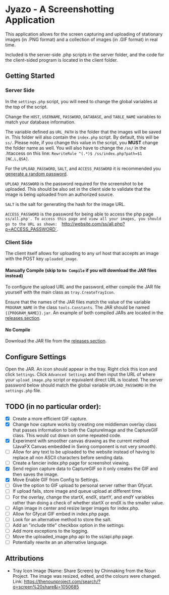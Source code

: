 # Jyazo - A Screenshotting Application
This application allows for the screen capturing and uploading of 
stationary images (in .PNG format) and a collection of images (in .GIF 
format) in real time.

Included is the server-side .php scripts in the server folder, and the
code for the client-sided program is located in the client folder.

## Getting Started
### Server Side
In the `settings.php` script, you will need to change the global
variables at the top of the script.

Change the `HOST`, `USERNAME`, `PASSWORD`, `DATABASE`, and `TABLE_NAME`
variables to match your database information.

The variable defined as `URL_PATH` is the folder that the images will
be saved in. This folder will also contain the `index.php` script. By
default, this will be `ss/`. Please note, if you change this value in
the script, you **MUST** change the folder name as well. You will also
have to change the `/ss/` in the .htaccess on this line:
`RewriteRule ^(.*)$ /ss/index.php?path=$1 [NC,L,QSA]`.

For the `UPLOAD_PASSWORD`, `SALT`, and `ACCESS_PASSWORD` it is 
recommended you [generate a random password](https://passwordsgenerator.net/).

`UPLOAD_PASSWORD` is the password required for the screenshot to be uploaded.
This should be also set in the client side to validate that the image is being
uploaded from an authorized source.

`SALT` is the salt for generating the hash for the image URL.

`ACCESS_PASSWORD` is the password for being able to access the php page `ss/all.php'.
To access this page and view all your images, you should go to the URL as shown: 
`http://website.com/ss/all.php?p=ACCESS_PASSWORD`.

### Client Side
The client itself allows for uploading to any url host that accepts an
image with the POST key `uploaded_image`.

#### Manually Compile (skip to `No Compile` if you will download the JAR files instead)

To configure the upload URL and the password, either compile the JAR
file yourself with the main class as `tray.CreateTrayIcon`.

Ensure that the names of the JAR files match the value of the variable
`PROGRAM_NAME` in the class `tools.Constants`. The JAR should be named
``{{PROGRAM_NAME}}.jar``. An example of both compiled JARs are located 
in the
[releases section](https://github.com/sabihismail/Jyazo-Screenshot/releases/latest).

#### No Compile

Download the JAR file from the 
[releases section](https://github.com/sabihismail/Jyazo-Screenshot/releases/latest).

## Configure Settings
Open the JAR. An icon should appear in the tray. Right click this 
icon and click `Settings`. Click `Advanced Settings` and then input
the URL of where your `upload_image.php` script or equivalent direct 
URL is located. The server password below should match the global 
variable `UPLOAD_PASSWORD` in the `settings.php` file.

## TODO (in no particular order):
- [x] Create a more efficient GIF capture.
- [x] Change how capture works by creating one middleman overlay class
that passes information to both the CaptureImage and the CaptureGIF
class. This would cut down on some repeated code.
- [x] Experiment with smoother canvas drawing as the current method
(JavaFX Canvas embedded in Swing component is not very smooth).
- [ ] Allow for any text to be uploaded to the website instead of having 
to replace all non ASCII characters before sending data.
- [ ] Create a fancier index.php page for screenshot viewing.
- [x] Send region capture data to CaptureGIF so it only creates the GIF and
then saves the image.
- [x] Move Enable GIF from Config to Settings.
- [ ] Give the option to GIF upload to personal server rather than Gfycat.
- [ ] If upload fails, store image and queue upload at different time.
- [ ] For the overlay, change the startX, endX, startY, and endY variables
rather than doing a check of whether startX or endX is the smaller
value.
- [ ] Align image in center and resize larger images for index.php.
- [ ] Allow for Gfycat GIF embed in index.php page.
- [ ] Look for an alternative method to store the salt.
- [ ] Add an "include title" checkbox option in the settings.
- [ ] Add more exceptions to the logging.
- [ ] Move the uploaded_image.php api to the ss/api.php page.
- [ ] Potentially rewrite an an alternative language.

## Attributions
* Tray Icon Image (Name: Share Screen) by Chinnaking from the Noun 
Project. The image was resized, edited, and the colours were changed.
Link: https://thenounproject.com/search/?q=screen%20share&i=1050685
